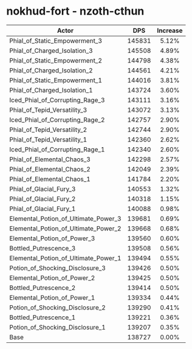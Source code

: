 # nokhud-fort - nzoth-cthun
| Actor | DPS | Increase |
|---|:---:|:---:|
|Phial_of_Static_Empowerment_3|145831|5.12%|
|Phial_of_Charged_Isolation_3|145508|4.89%|
|Phial_of_Static_Empowerment_2|144798|4.38%|
|Phial_of_Charged_Isolation_2|144561|4.21%|
|Phial_of_Static_Empowerment_1|144016|3.81%|
|Phial_of_Charged_Isolation_1|143724|3.60%|
|Iced_Phial_of_Corrupting_Rage_3|143111|3.16%|
|Phial_of_Tepid_Versatility_3|143072|3.13%|
|Iced_Phial_of_Corrupting_Rage_2|142757|2.90%|
|Phial_of_Tepid_Versatility_2|142744|2.90%|
|Phial_of_Tepid_Versatility_1|142360|2.62%|
|Iced_Phial_of_Corrupting_Rage_1|142340|2.60%|
|Phial_of_Elemental_Chaos_3|142298|2.57%|
|Phial_of_Elemental_Chaos_2|142049|2.39%|
|Phial_of_Elemental_Chaos_1|141784|2.20%|
|Phial_of_Glacial_Fury_3|140553|1.32%|
|Phial_of_Glacial_Fury_2|140318|1.15%|
|Phial_of_Glacial_Fury_1|140088|0.98%|
|Elemental_Potion_of_Ultimate_Power_3|139681|0.69%|
|Elemental_Potion_of_Ultimate_Power_2|139668|0.68%|
|Elemental_Potion_of_Power_3|139560|0.60%|
|Bottled_Putrescence_3|139508|0.56%|
|Elemental_Potion_of_Ultimate_Power_1|139494|0.55%|
|Potion_of_Shocking_Disclosure_3|139426|0.50%|
|Elemental_Potion_of_Power_2|139425|0.50%|
|Bottled_Putrescence_2|139414|0.50%|
|Elemental_Potion_of_Power_1|139334|0.44%|
|Potion_of_Shocking_Disclosure_2|139290|0.41%|
|Bottled_Putrescence_1|139221|0.36%|
|Potion_of_Shocking_Disclosure_1|139207|0.35%|
|Base|138727|0.00%|

